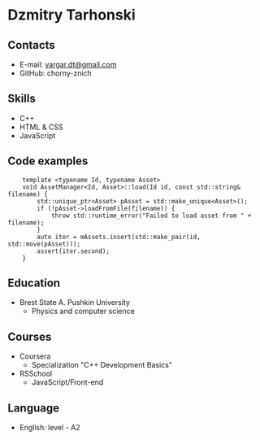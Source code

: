 # Dzmitry Tarhonski

## Contacts

- E-mail: vargar.dt@gmail.com
- GitHub: chorny-znich

## Skills

- C++
- HTML & CSS
- JavaScript

## Code examples

```
	template <typename Id, typename Asset>
	void AssetManager<Id, Asset>::load(Id id, const std::string& filename) {
		std::unique_ptr<Asset> pAsset = std::make_unique<Asset>();
		if (!pAsset->loadFromFile(filename)) {
			throw std::runtime_error("Failed to load asset from " + filename);
		}
		auto iter = mAssets.insert(std::make_pair(id, std::move(pAsset)));
		assert(iter.second);
	}
```

## Education

- Brest State A. Pushkin University
  - Physics and computer science

## Courses

- Coursera
  - Specialization "C++ Development Basics"
- RSSchool
  - JavaScript/Front-end

## Language

- English: level - A2
